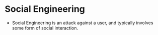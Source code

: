 # Social Engineering
+ Social Engineering is an attack against a user, and typically involves some form of social interaction.
